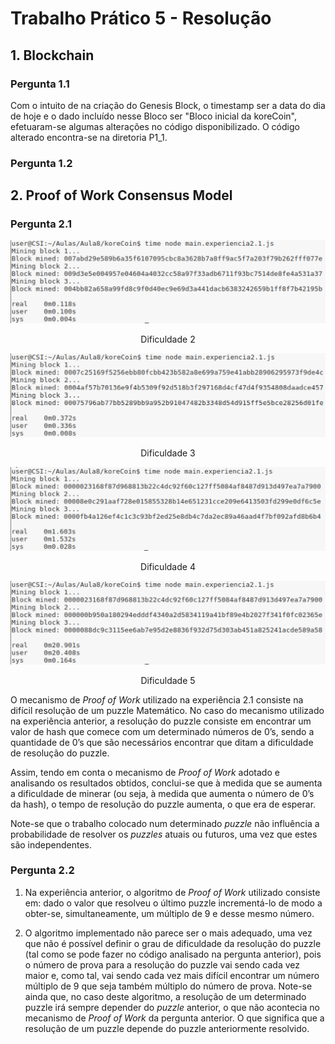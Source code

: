 # Trabalho Prático 5 - Resolução

## 1. Blockchain

### Pergunta 1.1

Com o intuito de na criação do Genesis Block, o timestamp ser a data do dia de hoje e o dado incluído nesse Bloco ser "Bloco inicial da koreCoin", efetuaram-se algumas alterações no código disponibilizado. O código alterado encontra-se na diretoria P1_1.

### Pergunta 1.2

## 2. Proof of Work Consensus Model

### Pergunta 2.1

![Dificuldade2](https://github.com/uminho-miei-engseg-18-19/Grupo1/blob/master/TP5/P2_1/P2_1_dificuldade2.png)


<p align="center">
  Dificuldade 2
</p>

![Dificuldade3](https://github.com/uminho-miei-engseg-18-19/Grupo1/blob/master/TP5/P2_1/P2_1_dificuldade3.png)

<p align="center">
  Dificuldade 3
</p>

![Dificuldade4](https://github.com/uminho-miei-engseg-18-19/Grupo1/blob/master/TP5/P2_1/P2_1_dificuldade4.png)

<p align="center">
  Dificuldade 4
</p>

![Dificuldade5](https://github.com/uminho-miei-engseg-18-19/Grupo1/blob/master/TP5/P2_1/P2_1_dificuldade5.png)

<p align="center">
  Dificuldade 5
</p>

O mecanismo de *Proof of Work* utilizado na experiência 2.1 consiste na difícil resolução de um puzzle Matemático. No caso do mecanismo utilizado na experiência anterior, a resolução do puzzle consiste em encontrar um valor de hash que comece com um determinado números de 0’s, sendo a quantidade de 0’s que são necessários encontrar que ditam a dificuldade de resolução do puzzle.

Assim, tendo em conta o mecanismo de *Proof of Work* adotado e analisando os resultados obtidos, conclui-se que à medida que se aumenta a dificuldade de minerar (ou seja, à medida que aumenta o número de 0’s da hash), o tempo de resolução do puzzle aumenta, o que era de esperar. 

Note-se que o trabalho colocado num determinado *puzzle* não influência a probabilidade de resolver os *puzzles* atuais ou futuros, uma vez que estes são independentes.

### Pergunta 2.2

1. Na experiência anterior, o algoritmo de *Proof of Work* utilizado consiste em: dado o valor que resolveu o último puzzle incrementá-lo de modo a obter-se, simultaneamente, um múltiplo de 9 e desse mesmo número.

2. O algoritmo implementado não parece ser o mais adequado, uma vez que não é possível definir o grau de dificuldade da resolução do puzzle (tal como se pode fazer no código analisado na pergunta anterior), pois o número de prova para a resolução do puzzle vai sendo cada vez maior e, como tal, vai sendo cada vez mais difícil encontrar um número múltiplo de 9 que seja também múltiplo do número de prova. Note-se ainda que, no caso deste algoritmo, a resolução de um determinado puzzle irá sempre depender do *puzzle* anterior, o que não acontecia no mecanismo de *Proof of Work* da pergunta anterior. O que significa que a resolução de um puzzle depende do puzzle anteriormente resolvido.
